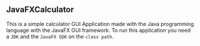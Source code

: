 ## JavaFXCalculator
This is a simple calculator GUI Application made with the Java programming language with the JavaFX GUI framework. To run this application you need a `JDK` and the `JavaFX SDK` on the `class path`.